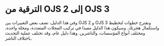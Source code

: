 # الترقية من OJS 2 إلى OJS 3

وفي هذا الدليل، نصف بعض التغييرات بين OJS 2 و OJS 3 ونقترح خطوات لتخطيط واستكمال هجرتك. وسيكون هذا الدليل مفيدا في تركيب المجلات المتعددة، ومجلة واحدة، ومختلف أنواع المؤسسات، والناشرين. وهذا دليل عام، وقد تختلف عملية التحديث باختلاف الناشر.